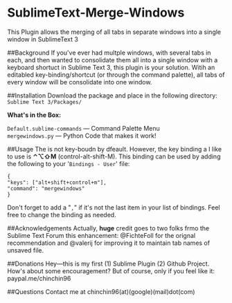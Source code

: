 # SublimeText-Merge-Windows
This Plugin allows the merging of all tabs in separate windows into a single window in SublimeText 3

##Background
If you've ever had multple windows, with several tabs in each, and then wanted to consolidate them all into a single window with a keyboard shortuct in Sublime Text 3, this plugin is your solution. Witih an editabled key-binding/shortcut (or through the command palette), all tabs of every window will be consolidate into one window.

##Installation
Download the package and place in the following directory: `Sublime Text 3/Packages/`

**What's in the Box:**

`Default.sublime-commands`  — Command Palette Menu  
`mergewindows.py`  — Python Code that makes it work! 

##Usage
The is not key-boudn by dfeault. However, the key binding a I like to use is **⌃⌥⇧M** (control-alt-shift-M). This binding can be used by adding the following to your '`Bindings - User`' file:

`{`  
  `"keys": ["alt+shift+control+m"],`  
  `"command": "mergewindows"`  
`}`  

Don't forget to add a "`,`" if it's not the last item in your list of bindings. Feel free to change the binding as needed.

##Acknowledgements
Actually, **huge** credit goes to two folks frmo the Sublime Text Forum this enhancement: @FichteFoll for the orignal recommendation and @valerij for improving it to maintain tab names of unsaved file. 

##Donations
Hey—this is my first (1) Sublime Plugin (2) Github Project. How's about some encouragement? But of course, only if you feel like it: paypal.me/chinchin96

##Questions
Contact me at chinchin96(at)(google)(mail)dot(com)




